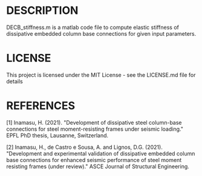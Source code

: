 # DESCRIPTION

DECB_stiffness.m is a matlab code file to compute elastic stiffness of dissipative embedded column base connections for given input parameters. 

# LICENSE

This project is licensed under the MIT License - see the LICENSE.md file for details

# REFERENCES

[1] Inamasu, H. (2021). "Development of dissipative steel column-base connections for steel moment-resisting frames under seismic loading." EPFL PhD thesis, Lausanne, Switzerland.

[2] Inamasu, H., de Castro e Sousa, A. and Lignos, D.G. (2021). "Development and experimental validation of dissipative embedded column base connections for enhanced seismic performance of steel moment resisting frames (under review)." ASCE Journal of Structural Engineering. 

